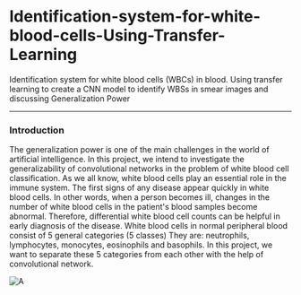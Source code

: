 # Identification-system-for-white-blood-cells-Using-Transfer-Learning
Identification system for white blood cells (WBCs) in blood. Using transfer learning to create a CNN model to identify WBSs in smear images and discussing Generalization Power

---
### Introduction
The generalization power is one of the main challenges in the world of artificial intelligence.
In this project, we intend to investigate the generalizability of convolutional networks in the problem of white blood cell classification.
As we all know, white blood cells play an essential role in the immune system. The first signs of any disease appear quickly in white blood cells. In other words, when a person becomes ill, changes in the number of white blood cells in the patient's blood samples become abnormal. Therefore, differential white blood cell counts can be helpful in early diagnosis of the disease. White blood cells in normal peripheral blood consist of 5 general categories (5 classes)
They are: neutrophils, lymphocytes, monocytes, eosinophils and basophils. In this project, we want to separate these 5 categories from each other with the help of convolutional network. 

![A](https://s20.picofile.com/file/8442487984/Types_of_White_Blood_Cells.png)


